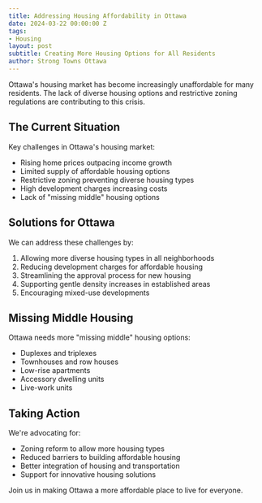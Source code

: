 ```yaml
---
title: Addressing Housing Affordability in Ottawa
date: 2024-03-22 00:00:00 Z
tags:
- Housing
layout: post
subtitle: Creating More Housing Options for All Residents
author: Strong Towns Ottawa
---
```


Ottawa's housing market has become increasingly unaffordable for many residents. The lack of diverse housing options and restrictive zoning regulations are contributing to this crisis.

## The Current Situation

Key challenges in Ottawa's housing market:
- Rising home prices outpacing income growth
- Limited supply of affordable housing options
- Restrictive zoning preventing diverse housing types
- High development charges increasing costs
- Lack of "missing middle" housing options

## Solutions for Ottawa

We can address these challenges by:
1. Allowing more diverse housing types in all neighborhoods
2. Reducing development charges for affordable housing
3. Streamlining the approval process for new housing
4. Supporting gentle density increases in established areas
5. Encouraging mixed-use developments

## Missing Middle Housing

Ottawa needs more "missing middle" housing options:
- Duplexes and triplexes
- Townhouses and row houses
- Low-rise apartments
- Accessory dwelling units
- Live-work units

## Taking Action

We're advocating for:
- Zoning reform to allow more housing types
- Reduced barriers to building affordable housing
- Better integration of housing and transportation
- Support for innovative housing solutions

Join us in making Ottawa a more affordable place to live for everyone. 